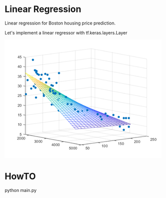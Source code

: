 
# Linear Regression

Linear regression for Boston housing price prediction.

Let's implement a linear regressor with tf.keras.layers.Layer

![](linear_regression.png)

# HowTO

python main.py